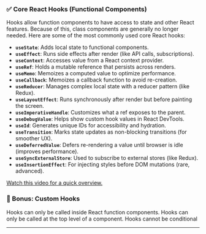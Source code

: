### ✅ **Core React Hooks (Functional Components)**

Hooks allow function components to have access to state and other React features. Because of this, class components are generally no longer needed.
Here are some of the most commonly used core React hooks:

- **`useState`**: Adds local state to functional components.
- **`useEffect`**: Runs side effects after render (like API calls, subscriptions).
- **`useContext`**: Accesses value from a React context provider.
- **`useRef`**: Holds a mutable reference that persists across renders.
- **`useMemo`**: Memoizes a computed value to optimize performance.
- **`useCallback`**: Memoizes a callback function to avoid re-creation.
- **`useReducer`**: Manages complex local state with a reducer pattern (like Redux).
- **`useLayoutEffect`**: Runs synchronously after render but before painting the screen.
- **`useImperativeHandle`**: Customizes what a ref exposes to the parent.
- **`useDebugValue`**: Helps show custom hook values in React DevTools.
- **`useId`**: Generates unique IDs for accessibility and hydration.
- **`useTransition`**: Marks state updates as non-blocking transitions (for smoother UX).
- **`useDeferredValue`**: Defers re-rendering a value until browser is idle (improves performance).
- **`useSyncExternalStore`**: Used to subscribe to external stores (like Redux).
- **`useInsertionEffect`**: For injecting styles before DOM mutations (rare, advanced).

[Watch this video for a quick overview.](https://www.youtube.com/watch?v=HnXPKtro4SM)

### 🧠 Bonus: **Custom Hooks**

Hooks can only be called inside React function components.
Hooks can only be called at the top level of a component.
Hooks cannot be conditional

---
